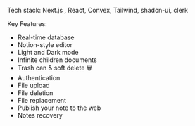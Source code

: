 Tech stack:
 Next.js , React, Convex, Tailwind, shadcn-ui, clerk
 
Key Features:
- Real-time database  
- Notion-style editor 
- Light and Dark mode 
- Infinite children documents 
- Trash can & soft delete 🗑
- Authentication 
- File upload
- File deletion
- File replacement
- Publish your note to the web
- Notes recovery

